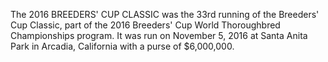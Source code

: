 The 2016 BREEDERS' CUP CLASSIC was the 33rd running of the Breeders' Cup Classic, part of the 2016 Breeders' Cup World Thoroughbred Championships program. It was run on November 5, 2016 at Santa Anita Park in Arcadia, California with a purse of $6,000,000.
